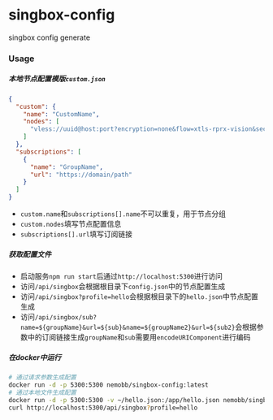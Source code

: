 # singbox-config
singbox config generate

### Usage

##### 本地节点配置模版`custom.json`

```json
{
  "custom": {
    "name": "CustomName",
    "nodes": [
      "vless://uuid@host:port?encryption=none&flow=xtls-rprx-vision&security=tls&sni=sni&fp=chrome&type=tcp&headerType=none#Remark"
    ]
  },
  "subscriptions": [
    {
      "name": "GroupName",
      "url": "https://domain/path"
    }
  ]
}
```
* `custom.name`和`subscriptions[].name`不可以重复，用于节点分组
* `custom.nodes`填写节点配置信息
* `subscriptions[].url`填写订阅链接

##### 获取配置文件

* 启动服务`npm run start`后通过`http://localhost:5300`进行访问
* 访问`/api/singbox`会根据根目录下`config.json`中的节点配置生成
* 访问`/api/singbox?profile=hello`会根据根目录下的`hello.json`中节点配置生成
* 访问`/api/singbox/sub?name=${groupName}&url=${sub}&name=${groupName2}&url=${sub2}`会根据参数中的订阅链接生成`groupName`和`sub`需要用`encodeURIComponent`进行编码

##### 在docker中运行
```bash
# 通过请求参数生成配置
docker run -d -p 5300:5300 nemobb/singbox-config:latest
# 通过本地文件生成配置
docker run -d -p 5300:5300 -v ~/hello.json:/app/hello.json nemobb/singbox-config:latest
curl http://localhost:5300/api/singbox?profile=hello
```
